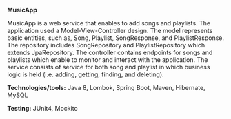 <b>MusicApp</b>

MusicApp is a web service that enables to add songs and playlists. 
The application used a Model-View-Controller design. The model represents basic entities, such as, Song, Playlist, SongResponse, and PlaylistResponse.
The repository includes SongRepository and PlaylistRepository which extends JpaRepository.
The controller contains endpoints for songs and playlists which enable to monitor and interact with the application.
The service consists of service for both song and playlist in which business logic is held (i.e. adding, getting, finding, and deleting).

<b>Technologies/tools:</b> Java 8, Lombok, Spring Boot, Maven, Hibernate, MySQL

<b>Testing:</b> JUnit4, Mockito
